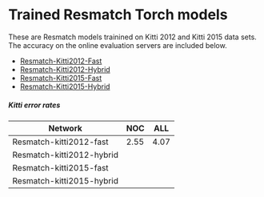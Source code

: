 Trained Resmatch Torch models
============================

These are Resmatch models trainined on Kitti 2012 and Kitti 2015 data sets. The accuracy on the online evaluation servers are included below.

- [Resmatch-Kitti2012-Fast](https://www.mediafire.com/?9fvwnimchbtdb27)
- [Resmatch-Kitti2012-Hybrid]()
- [Resmatch-Kitti2015-Fast]()
- [Resmatch-Kitti2015-Hybrid]()

##### Kitti error rates

| Network                  | NOC    | ALL    |
| -------------            | ------ | ------ |
| Resmatch-kitti2012-fast  | 2.55   | 4.07   |
| Resmatch-kitti2012-hybrid|        |        |
| Resmatch-kitti2015-fast  |        |        |
| Resmatch-kitti2015-hybrid|        |        |
